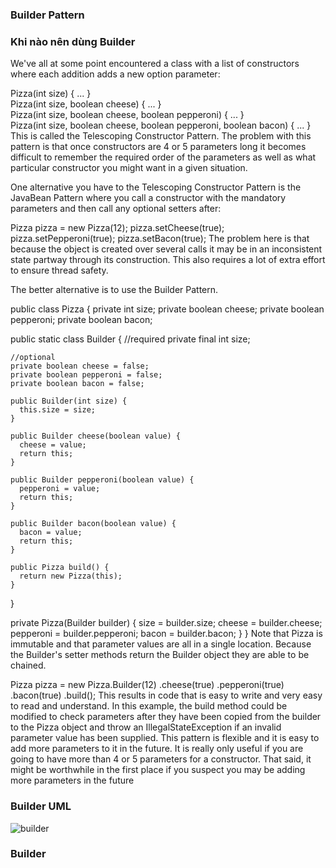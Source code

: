 ### Builder Pattern
### Khi nào nên dùng Builder
We've all at some point encountered a class with a list of constructors where each addition adds a new option parameter:

Pizza(int size) { ... }        
Pizza(int size, boolean cheese) { ... }    
Pizza(int size, boolean cheese, boolean pepperoni) { ... }    
Pizza(int size, boolean cheese, boolean pepperoni, boolean bacon) { ... }
This is called the Telescoping Constructor Pattern. The problem with this pattern is that once constructors are 4 or 5 parameters long it becomes difficult to remember the required order of the parameters as well as what particular constructor you might want in a given situation.

One alternative you have to the Telescoping Constructor Pattern is the JavaBean Pattern where you call a constructor with the mandatory parameters and then call any optional setters after:

Pizza pizza = new Pizza(12);
pizza.setCheese(true);
pizza.setPepperoni(true);
pizza.setBacon(true);
The problem here is that because the object is created over several calls it may be in an inconsistent state partway through its construction. This also requires a lot of extra effort to ensure thread safety.

The better alternative is to use the Builder Pattern.

public class Pizza {
  private int size;
  private boolean cheese;
  private boolean pepperoni;
  private boolean bacon;

  public static class Builder {
    //required
    private final int size;

    //optional
    private boolean cheese = false;
    private boolean pepperoni = false;
    private boolean bacon = false;

    public Builder(int size) {
      this.size = size;
    }

    public Builder cheese(boolean value) {
      cheese = value;
      return this;
    }

    public Builder pepperoni(boolean value) {
      pepperoni = value;
      return this;
    }

    public Builder bacon(boolean value) {
      bacon = value;
      return this;
    }

    public Pizza build() {
      return new Pizza(this);
    }
  }

  private Pizza(Builder builder) {
    size = builder.size;
    cheese = builder.cheese;
    pepperoni = builder.pepperoni;
    bacon = builder.bacon;
  }
}
Note that Pizza is immutable and that parameter values are all in a single location. Because the Builder's setter methods return the Builder object they are able to be chained.

Pizza pizza = new Pizza.Builder(12)
                       .cheese(true)
                       .pepperoni(true)
                       .bacon(true)
                       .build();
This results in code that is easy to write and very easy to read and understand. In this example, the build method could be modified to check parameters after they have been copied from the builder to the Pizza object and throw an IllegalStateException if an invalid parameter value has been supplied. This pattern is flexible and it is easy to add more parameters to it in the future. It is really only useful if you are going to have more than 4 or 5 parameters for a constructor. That said, it might be worthwhile in the first place if you suspect you may be adding more parameters in the future

### Builder UML
![builder](https://user-images.githubusercontent.com/37821007/63422351-64ccd600-c434-11e9-96a8-5145e9698d53.png)


### Builder 

